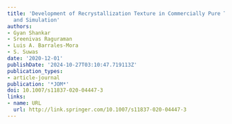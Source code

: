 ```yaml
---
title: 'Development of Recrystallization Texture in Commercially Pure Titanium: Experiments
  and Simulation'
authors:
- Gyan Shankar
- Sreenivas Raguraman
- Luis A. Barrales-Mora
- S. Suwas
date: '2020-12-01'
publishDate: '2024-10-27T03:10:47.719113Z'
publication_types:
- article-journal
publication: '*JOM*'
doi: 10.1007/s11837-020-04447-3
links:
- name: URL
  url: http://link.springer.com/10.1007/s11837-020-04447-3
---
```

